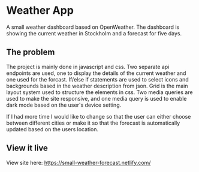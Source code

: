 # Weather App

A small weather dashboard based on OpenWeather. The dashboard is showing the current weather in Stockholm and a forecast for five days.

## The problem

The project is mainly done in javascript and css. Two separate api endpoints are used, one to display the details of the current weather and one used for the forcast. If/else if statements are used to select icons and backgrounds based in the weather description from json. Grid is the main layout system used to structure the elements in css. Two media queries are used to make the site responsive, and one media query is used to enable dark mode based on the user's device setting. 

If I had more time I would like to change so that the user can either choose between different cities or make it so that the forecast is automatically updated based on the users location. 

## View it live

View site here: https://small-weather-forecast.netlify.com/
